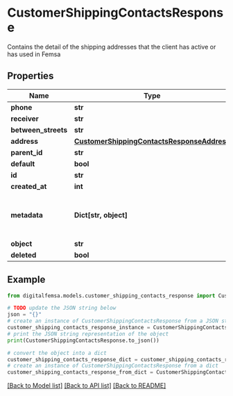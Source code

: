 # CustomerShippingContactsResponse

Contains the detail of the shipping addresses that the client has active or has used in Femsa

## Properties

Name | Type | Description | Notes
------------ | ------------- | ------------- | -------------
**phone** | **str** |  | [optional] 
**receiver** | **str** |  | [optional] 
**between_streets** | **str** |  | [optional] 
**address** | [**CustomerShippingContactsResponseAddress**](CustomerShippingContactsResponseAddress.md) |  | [optional] 
**parent_id** | **str** |  | [optional] 
**default** | **bool** |  | [optional] 
**id** | **str** |  | [optional] 
**created_at** | **int** |  | [optional] 
**metadata** | **Dict[str, object]** | Metadata associated with the shipping contact | [optional] 
**object** | **str** |  | [optional] 
**deleted** | **bool** |  | [optional] 

## Example

```python
from digitalfemsa.models.customer_shipping_contacts_response import CustomerShippingContactsResponse

# TODO update the JSON string below
json = "{}"
# create an instance of CustomerShippingContactsResponse from a JSON string
customer_shipping_contacts_response_instance = CustomerShippingContactsResponse.from_json(json)
# print the JSON string representation of the object
print(CustomerShippingContactsResponse.to_json())

# convert the object into a dict
customer_shipping_contacts_response_dict = customer_shipping_contacts_response_instance.to_dict()
# create an instance of CustomerShippingContactsResponse from a dict
customer_shipping_contacts_response_from_dict = CustomerShippingContactsResponse.from_dict(customer_shipping_contacts_response_dict)
```
[[Back to Model list]](../README.md#documentation-for-models) [[Back to API list]](../README.md#documentation-for-api-endpoints) [[Back to README]](../README.md)



